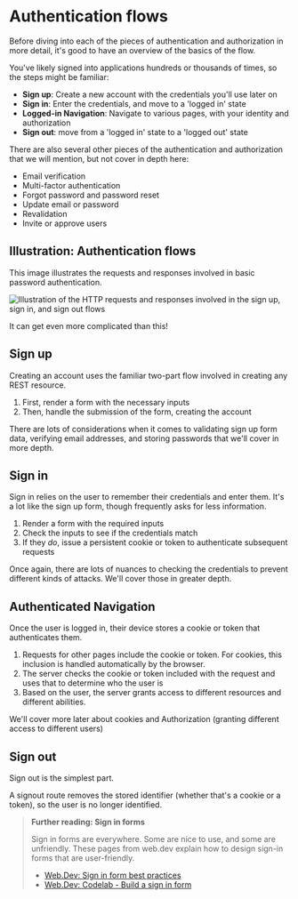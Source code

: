 # Authentication flows

Before diving into each of the pieces of authentication and authorization in more detail, it's good to have an overview of the basics of the flow.

You've likely signed into applications hundreds or thousands of times, so the steps might be familiar:

- **Sign up**: Create a new account with the credentials you'll use later on
- **Sign in**: Enter the credentials, and move to a 'logged in' state
- **Logged-in Navigation**: Navigate to various pages, with your identity and authorization
- **Sign out**: move from a 'logged in' state to a 'logged out' state

There are also several other pieces of the authentication and authorization that we will mention, but not cover in depth here:

- Email verification
- Multi-factor authentication
- Forgot password and password reset
- Update email or password
- Revalidation
- Invite or approve users

## Illustration: Authentication flows 

This image illustrates the requests and responses involved in basic password authentication. 

![Illustration of the HTTP requests and responses involved in the sign up, sign in, and sign out flows](/images/sign-up-in-out-flow.png)

It can get even more complicated than this!

## Sign up

Creating an account uses the familiar two-part flow involved in creating any REST resource.

1. First, render a form with the necessary inputs
2. Then, handle the submission of the form, creating the account

There are lots of considerations when it comes to validating sign up form data, verifying email addresses, and storing passwords that we'll cover in more depth.

## Sign in

Sign in relies on the user to remember their credentials and enter them. It's a lot like the sign up form, though frequently asks for less information.

1. Render a form with the required inputs
2. Check the inputs to see if the credentials match
3. If they _do_, issue a persistent cookie or token to authenticate subsequent requests

Once again, there are lots of nuances to checking the credentials to prevent different kinds of attacks. We'll cover those in greater depth.

## Authenticated Navigation

Once the user is logged in, their device stores a cookie or token that authenticates them. 

1. Requests for other pages include the cookie or token. For cookies, this inclusion is handled automatically by the browser.
2. The server checks the cookie or token included with the request and uses that to determine who the user is
3. Based on the user, the server grants access to different resources and different abilities.

We'll cover more later about cookies and Authorization (granting different access to different users)

## Sign out

Sign out is the simplest part.

A signout route removes the stored identifier (whether that's a cookie or a token), so the user is no longer identified.

> **Further reading: Sign in forms**
>
> Sign in forms are everywhere. Some are nice to use, and some are unfriendly. These pages from web.dev explain how to design sign-in forms that are user-friendly.
>
> - [Web.Dev: Sign in form best practices](https://web.dev/sign-in-form-best-practices/)
> - [Web.Dev: Codelab - Build a sign in form](https://web.dev/codelab-sign-in-form-best-practices/)
